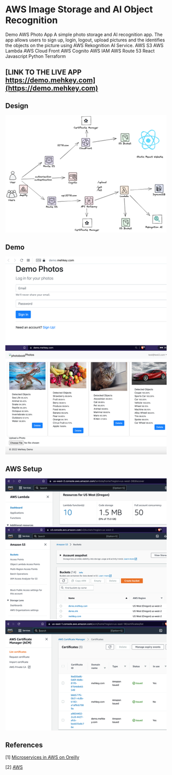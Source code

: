 # AWS Image Storage and AI Object Recognition

Demo AWS Photo App A simple photo storage and AI recognition app. The app allows users to sign up, login, logout, upload pictures and the identifies the objects on the picture using AWS Rekognition AI Service. AWS S3 AWS Lambda AWS Cloud Front AWS Cognito AWS IAM AWS Route 53 React Javascript Python Terraform



## [LINK TO THE LIVE APP https://demo.mehkey.com](https://demo.mehkey.com)


## Design 

![Design](./Untitled50.png)


## Demo 

![Demo](./demo1.png)
![Demo1](./demo3.png)

## AWS Setup

![Screen](./screen.png)
![Screen1](./screen1.png)
![Screen6](./screen6.png)


## References


[1] [Microservices in AWS on Oreilly](https://www.oreilly.com/live-events/microservices-on-aws/0636920403999/0636920403982/)

[2] [AWS](aws.com)


